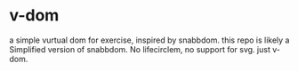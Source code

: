 # v-dom
a simple vurtual dom for exercise, inspired by snabbdom. this repo is likely a Simplified version of snabbdom. No lifecirclem, no support for svg. just v-dom.